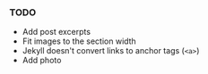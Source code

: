 ### TODO

- Add post excerpts
- Fit images to the section width
- Jekyll doesn't convert links to anchor tags (`<a>`)
- Add photo
